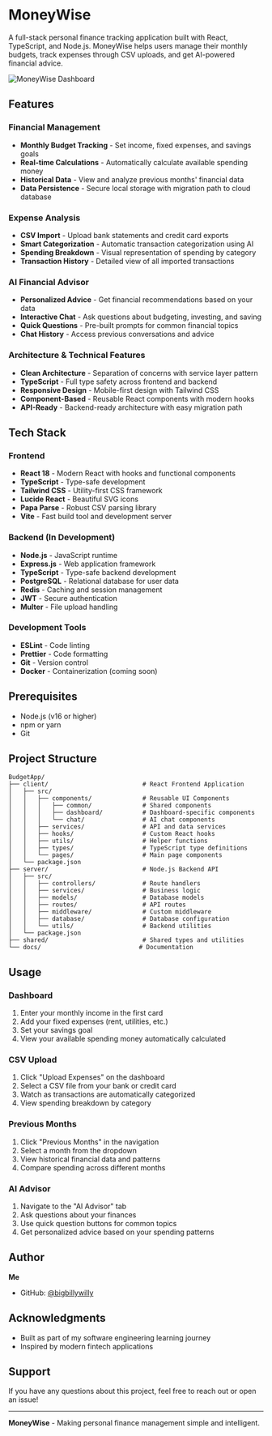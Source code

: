 # MoneyWise

A full-stack personal finance tracking application built with React, TypeScript, and Node.js. MoneyWise helps users manage their monthly budgets, track expenses through CSV uploads, and get AI-powered financial advice.

![MoneyWise Dashboard](https://budget-app-orpin-nu.vercel.app/)

## Features

### Financial Management
- **Monthly Budget Tracking** - Set income, fixed expenses, and savings goals
- **Real-time Calculations** - Automatically calculate available spending money
- **Historical Data** - View and analyze previous months' financial data
- **Data Persistence** - Secure local storage with migration path to cloud database

### Expense Analysis
- **CSV Import** - Upload bank statements and credit card exports
- **Smart Categorization** - Automatic transaction categorization using AI
- **Spending Breakdown** - Visual representation of spending by category
- **Transaction History** - Detailed view of all imported transactions

### AI Financial Advisor
- **Personalized Advice** - Get financial recommendations based on your data
- **Interactive Chat** - Ask questions about budgeting, investing, and saving
- **Quick Questions** - Pre-built prompts for common financial topics
- **Chat History** - Access previous conversations and advice

### Architecture & Technical Features
- **Clean Architecture** - Separation of concerns with service layer pattern
- **TypeScript** - Full type safety across frontend and backend
- **Responsive Design** - Mobile-first design with Tailwind CSS
- **Component-Based** - Reusable React components with modern hooks
- **API-Ready** - Backend-ready architecture with easy migration path

## Tech Stack

### Frontend
- **React 18** - Modern React with hooks and functional components
- **TypeScript** - Type-safe development
- **Tailwind CSS** - Utility-first CSS framework
- **Lucide React** - Beautiful SVG icons
- **Papa Parse** - Robust CSV parsing library
- **Vite** - Fast build tool and development server

### Backend (In Development)
- **Node.js** - JavaScript runtime
- **Express.js** - Web application framework
- **TypeScript** - Type-safe backend development
- **PostgreSQL** - Relational database for user data
- **Redis** - Caching and session management
- **JWT** - Secure authentication
- **Multer** - File upload handling

### Development Tools
- **ESLint** - Code linting
- **Prettier** - Code formatting
- **Git** - Version control
- **Docker** - Containerization (coming soon)

## Prerequisites

- Node.js (v16 or higher)
- npm or yarn
- Git

## Project Structure

```
BudgetApp/
├── client/                          # React Frontend Application
│   ├── src/
│   │   ├── components/              # Reusable UI Components
│   │   │   ├── common/              # Shared components
│   │   │   ├── dashboard/           # Dashboard-specific components
│   │   │   └── chat/                # AI chat components
│   │   ├── services/                # API and data services
│   │   ├── hooks/                   # Custom React hooks
│   │   ├── utils/                   # Helper functions
│   │   ├── types/                   # TypeScript type definitions
│   │   └── pages/                   # Main page components
│   └── package.json
├── server/                          # Node.js Backend API
│   ├── src/
│   │   ├── controllers/             # Route handlers
│   │   ├── services/                # Business logic
│   │   ├── models/                  # Database models
│   │   ├── routes/                  # API routes
│   │   ├── middleware/              # Custom middleware
│   │   ├── database/                # Database configuration
│   │   └── utils/                   # Backend utilities
│   └── package.json
├── shared/                          # Shared types and utilities
└── docs/                           # Documentation
```

## Usage

### Dashboard
1. Enter your monthly income in the first card
2. Add your fixed expenses (rent, utilities, etc.)
3. Set your savings goal
4. View your available spending money automatically calculated

### CSV Upload
1. Click "Upload Expenses" on the dashboard
2. Select a CSV file from your bank or credit card
3. Watch as transactions are automatically categorized
4. View spending breakdown by category

### Previous Months
1. Click "Previous Months" in the navigation
2. Select a month from the dropdown
3. View historical financial data and patterns
4. Compare spending across different months

### AI Advisor
1. Navigate to the "AI Advisor" tab
2. Ask questions about your finances
3. Use quick question buttons for common topics
4. Get personalized advice based on your spending patterns

## Author

**Me**
- GitHub: [@bigbillywilly](https://github.com/bigbillywilly)

## Acknowledgments

- Built as part of my software engineering learning journey
- Inspired by modern fintech applications

## Support

If you have any questions about this project, feel free to reach out or open an issue!

---

**MoneyWise** - Making personal finance management simple and intelligent.
